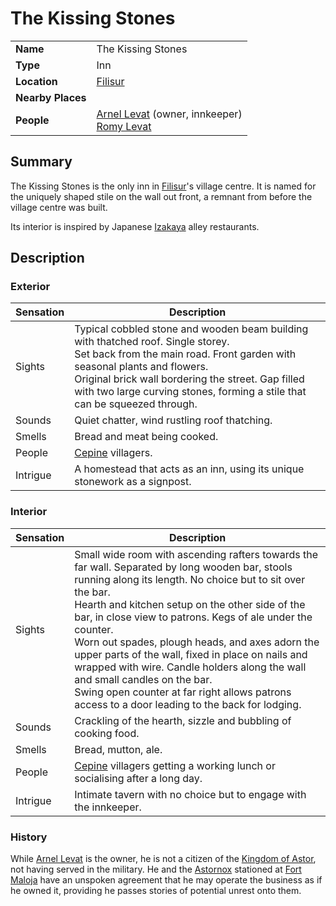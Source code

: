 # The Kissing Stones

|||
| --- | --- |
| **Name** | The Kissing Stones | place.4
| **Type** | Inn |
| **Location** | [Filisur](../../settlements/villages/filisur.md) |
| **Nearby Places** | |
| **People** | [Arnel Levat](../../../characters/arnel-levat.md) (owner, innkeeper)<br>[Romy Levat](../../../characters/romy-levat.md) |

## Summary

The Kissing Stones is the only inn in [Filisur](../../settlements/villages/filisur.md)'s village centre. It is named for the uniquely shaped stile on the wall out front, a remnant from before the village centre was built.

Its interior is inspired by Japanese [Izakaya](https://en.wikipedia.org/wiki/Izakaya) alley restaurants.

## Description

### Exterior

| Sensation | Description |
| ---- | --- |
| Sights | Typical cobbled stone and wooden beam building with thatched roof. Single storey.<br>Set back from the main road. Front garden with seasonal plants and flowers.<br>Original brick wall bordering the street. Gap filled with two large curving stones, forming a stile that can be squeezed through. |
| Sounds | Quiet chatter, wind rustling roof thatching. |
| Smells | Bread and meat being cooked. |
| People | [Cepine](../../../lineages/cepine.md) villagers. |
| Intrigue | A homestead that acts as an inn, using its unique stonework as a signpost. |

### Interior

| Sensation | Description |
| ---- | --- |
| Sights | Small wide room with ascending rafters towards the far wall. Separated by long wooden bar, stools running along its length. No choice but to sit over the bar.<br>Hearth and kitchen setup on the other side of the bar, in close view to patrons. Kegs of ale under the counter.<br>Worn out spades, plough heads, and axes adorn the upper parts of the wall, fixed in place on nails and wrapped with wire. Candle holders along the wall and small candles on the bar.<br>Swing open counter at far right allows patrons access to a door leading to the back for lodging. |
| Sounds | Crackling of the hearth, sizzle and bubbling of cooking food. |
| Smells | Bread, mutton, ale. |
| People | [Cepine](../../../lineages/cepine.md) villagers getting a working lunch or socialising after a long day. |
| Intrigue | Intimate tavern with no choice but to engage with the innkeeper. |

### History

While [Arnel Levat](../../../characters/arnel-levat.md) is the owner, he is not a citizen of the [Kingdom of Astor](../../../civilisations/kingdom-of-astor/kingdom-of-astor.md), not having served in the military. He and the [Astornox](../../../organisations/government/astornox/astornox.md) stationed at [Fort Maloja](../../settlements/forts/fort-maloja.md) have an unspoken agreement that he may operate the business as if he owned it, providing he passes stories of potential unrest onto them.
